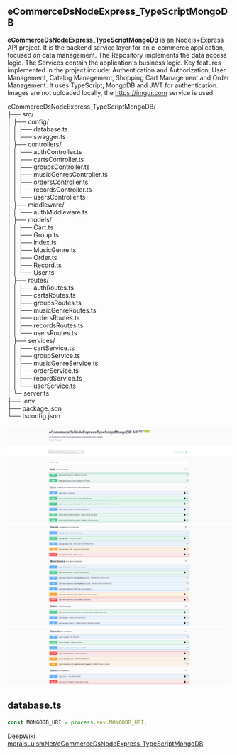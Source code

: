 ## eCommerceDsNodeExpress_TypeScriptMongoDB

**eCommerceDsNodeExpress_TypeScriptMongoDB** is an Nodejs+Express API project. It is the backend service layer for an e-commerce application, focused on data management. The Repository implements the data access logic. The Services contain the application's business logic. Key features implemented in the project include: Authentication and Authorization, User Management, Catalog Management, Shopping Cart Management and Order Management. It uses TypeScript, MongoDB and JWT for authentication. Images are not uploaded locally, the https://imgur.com service is used.


eCommerceDsNodeExpress_TypeScriptMongoDB/    
├── src/      
│   ├── config/     
│   │      ├── database.ts     
│   │      ├── swagger.ts    
│   ├── controllers/     
│   │      ├── authController.ts        
│   │      ├── cartsController.ts    
│   │      ├── groupsController.ts  
│   │      ├── musicGenresController.ts  
│   │      ├── ordersController.ts  
│   │      ├── recordsController.ts    
│   │      └── usersController.ts    
│   ├── middleware/     
│   │      └── authMiddleware.ts        
│   ├── models/     
│   │      ├── Cart.ts      
│   │      ├── Group.ts    
│   │      ├── index.ts    
│   │      ├── MusicGenre.ts    
│   │      ├── Order.ts    
│   │      ├── Record.ts    
│   │      └── User.ts    
│   ├── routes/     
│   │      ├── authRoutes.ts     
│   │      ├── cartsRoutes.ts    
│   │      ├── groupsRoutes.ts    
│   │      ├── musicGenreRoutes.ts   
│   │      ├── ordersRoutes.ts   
│   │      ├── recordsRoutes.ts   
│   │      └── usersRoutes.ts    
│   ├── services/         
│   │      ├── cartService.ts    
│   │      ├── groupService.ts    
│   │      ├── musicGenreService.ts    
│   │      ├── orderService.ts   
│   │      ├── recordService.ts   
│   │      └── userService.ts    
│   └─ server.ts    
├── .env  
├── package.json  
└── tsconfig.json  

![eCommerceDs](img/01.png)
![eCommerceDs](img/02.png)
![eCommerceDs](img/03.png)


## database.ts
```ts 
const MONGODB_URI = process.env.MONGODB_URI;
``` 

[DeepWiki moraisLuismNet/eCommerceDsNodeExpress_TypeScriptMongoDB](https://deepwiki.com/moraisLuismNet/eCommerceDsNodeExpress_TypeScriptMongoDB)